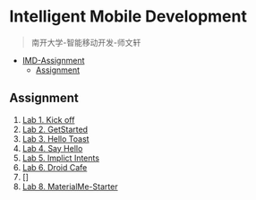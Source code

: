 # Intelligent Mobile Development

> 南开大学-智能移动开发-师文轩

- [IMD-Assignment](#)
  - [Assignment](#)

## Assignment

1. [Lab 1. Kick off](./Assignment/Lab1/Kick_off.md)
2. [Lab 2. GetStarted](./Assignment/Lab2/GetStarted.md)
3. [Lab 3. Hello Toast](./Assignment/Lab3/HelloToast.md)
4. [Lab 4. Say Hello](./Assignment/Lab4/SayHello.md)
5. [Lab 5.  Implict Intents](./Assignment/Lab5/ImplicitIntents.md)
6. [Lab 6. Droid Cafe](./Assignment/Lab6/DroidCafe.md)
7. []
8. [Lab 8. MaterialMe-Starter](./Assignment/Lab8/MaterialMe-Starter.md)

